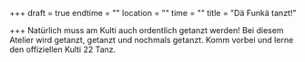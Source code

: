 +++
draft = true
endtime = ""
location = ""
time = ""
title = "Dä Funkä tanzt!"

+++
Natürlich muss am Kulti auch ordentlich getanzt werden! Bei diesem Atelier wird getanzt, getanzt und nochmals getanzt. Komm vorbei und lerne den offiziellen Kulti 22 Tanz.